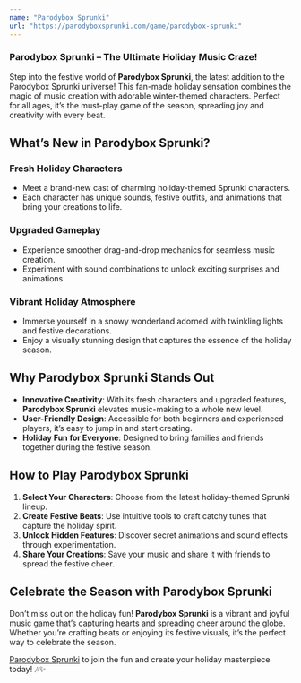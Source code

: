 ```yaml
---
name: "Parodybox Sprunki"
url: "https://parodyboxsprunki.com/game/parodybox-sprunki"
---
```


### **Parodybox Sprunki** – The Ultimate Holiday Music Craze!  

Step into the festive world of **Parodybox Sprunki**, the latest addition to the Parodybox Sprunki universe! This fan-made holiday sensation combines the magic of music creation with adorable winter-themed characters. Perfect for all ages, it’s the must-play game of the season, spreading joy and creativity with every beat.

## **What’s New in Parodybox Sprunki?**  

### **Fresh Holiday Characters**
- Meet a brand-new cast of charming holiday-themed Sprunki characters.  
- Each character has unique sounds, festive outfits, and animations that bring your creations to life.  

### **Upgraded Gameplay**
- Experience smoother drag-and-drop mechanics for seamless music creation.  
- Experiment with sound combinations to unlock exciting surprises and animations.  

### **Vibrant Holiday Atmosphere**
- Immerse yourself in a snowy wonderland adorned with twinkling lights and festive decorations.  
- Enjoy a visually stunning design that captures the essence of the holiday season.  

## **Why Parodybox Sprunki Stands Out**

- **Innovative Creativity**: With its fresh characters and upgraded features, **Parodybox Sprunki** elevates music-making to a whole new level.  
- **User-Friendly Design**: Accessible for both beginners and experienced players, it’s easy to jump in and start creating.  
- **Holiday Fun for Everyone**: Designed to bring families and friends together during the festive season.  

## **How to Play Parodybox Sprunki**

1. **Select Your Characters**: Choose from the latest holiday-themed Sprunki lineup.  
2. **Create Festive Beats**: Use intuitive tools to craft catchy tunes that capture the holiday spirit.  
3. **Unlock Hidden Features**: Discover secret animations and sound effects through experimentation.  
4. **Share Your Creations**: Save your music and share it with friends to spread the festive cheer.  

## **Celebrate the Season with Parodybox Sprunki**  

Don’t miss out on the holiday fun! **Parodybox Sprunki** is a vibrant and joyful music game that’s capturing hearts and spreading cheer around the globe. Whether you’re crafting beats or enjoying its festive visuals, it’s the perfect way to celebrate the season.  

[Parodybox Sprunki](https://parodyboxsprunki.com/game/parodybox-sprunki) to join the fun and create your holiday masterpiece today! 🎶✨
